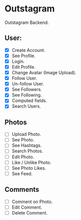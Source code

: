 # Outstagram

Outstagram Backend.

## User:

- [x] Create Account.
- [x] See Profile.
- [x] Login.
- [x] Edit Profile.
- [x] Change Avatar (Image Upload).
- [x] Follow User.
- [x] Un-follow User.
- [x] See Followers.
- [x] See Following.
- [x] Computed fields.
- [x] Search Users.

## Photos

- [ ] Upload Photo.
- [ ] See Photo.
- [ ] See Hashtags.
- [ ] Search Photos.
- [ ] Edit Photo.
- [ ] Like / Unlike Photo.
- [ ] See Photo Likes.
- [ ] See Feed.

## Comments

- [ ] Comment on Photo.
- [ ] Edit Comment.
- [ ] Delete Comment.
